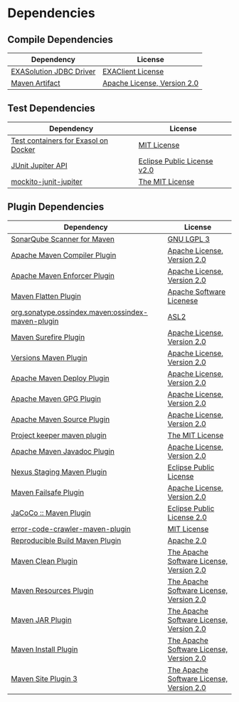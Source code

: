 <!-- @formatter:off -->
# Dependencies

## Compile Dependencies

| Dependency                   | License                          |
| ---------------------------- | -------------------------------- |
| [EXASolution JDBC Driver][0] | [EXAClient License][1]           |
| [Maven Artifact][2]          | [Apache License, Version 2.0][3] |

## Test Dependencies

| Dependency                                | License                          |
| ----------------------------------------- | -------------------------------- |
| [Test containers for Exasol on Docker][4] | [MIT License][5]                 |
| [JUnit Jupiter API][6]                    | [Eclipse Public License v2.0][7] |
| [mockito-junit-jupiter][8]                | [The MIT License][9]             |

## Plugin Dependencies

| Dependency                                              | License                                        |
| ------------------------------------------------------- | ---------------------------------------------- |
| [SonarQube Scanner for Maven][10]                       | [GNU LGPL 3][11]                               |
| [Apache Maven Compiler Plugin][12]                      | [Apache License, Version 2.0][3]               |
| [Apache Maven Enforcer Plugin][13]                      | [Apache License, Version 2.0][3]               |
| [Maven Flatten Plugin][14]                              | [Apache Software Licenese][3]                  |
| [org.sonatype.ossindex.maven:ossindex-maven-plugin][15] | [ASL2][16]                                     |
| [Maven Surefire Plugin][17]                             | [Apache License, Version 2.0][3]               |
| [Versions Maven Plugin][18]                             | [Apache License, Version 2.0][3]               |
| [Apache Maven Deploy Plugin][19]                        | [Apache License, Version 2.0][3]               |
| [Apache Maven GPG Plugin][20]                           | [Apache License, Version 2.0][3]               |
| [Apache Maven Source Plugin][21]                        | [Apache License, Version 2.0][3]               |
| [Project keeper maven plugin][22]                       | [The MIT License][23]                          |
| [Apache Maven Javadoc Plugin][24]                       | [Apache License, Version 2.0][3]               |
| [Nexus Staging Maven Plugin][25]                        | [Eclipse Public License][26]                   |
| [Maven Failsafe Plugin][27]                             | [Apache License, Version 2.0][3]               |
| [JaCoCo :: Maven Plugin][28]                            | [Eclipse Public License 2.0][29]               |
| [error-code-crawler-maven-plugin][30]                   | [MIT License][31]                              |
| [Reproducible Build Maven Plugin][32]                   | [Apache 2.0][16]                               |
| [Maven Clean Plugin][33]                                | [The Apache Software License, Version 2.0][16] |
| [Maven Resources Plugin][34]                            | [The Apache Software License, Version 2.0][16] |
| [Maven JAR Plugin][35]                                  | [The Apache Software License, Version 2.0][16] |
| [Maven Install Plugin][36]                              | [The Apache Software License, Version 2.0][16] |
| [Maven Site Plugin 3][37]                               | [The Apache Software License, Version 2.0][16] |

[0]: http://www.exasol.com
[1]: https://docs.exasol.com/connect_exasol/drivers/jdbc.htm
[2]: https://maven.apache.org/ref/3.8.7/maven-artifact/
[3]: https://www.apache.org/licenses/LICENSE-2.0.txt
[4]: https://github.com/exasol/exasol-testcontainers/
[5]: https://github.com/exasol/exasol-testcontainers/blob/main/LICENSE
[6]: https://junit.org/junit5/
[7]: https://www.eclipse.org/legal/epl-v20.html
[8]: https://github.com/mockito/mockito
[9]: https://github.com/mockito/mockito/blob/main/LICENSE
[10]: http://sonarsource.github.io/sonar-scanner-maven/
[11]: http://www.gnu.org/licenses/lgpl.txt
[12]: https://maven.apache.org/plugins/maven-compiler-plugin/
[13]: https://maven.apache.org/enforcer/maven-enforcer-plugin/
[14]: https://www.mojohaus.org/flatten-maven-plugin/
[15]: https://sonatype.github.io/ossindex-maven/maven-plugin/
[16]: http://www.apache.org/licenses/LICENSE-2.0.txt
[17]: https://maven.apache.org/surefire/maven-surefire-plugin/
[18]: https://www.mojohaus.org/versions-maven-plugin/
[19]: https://maven.apache.org/plugins/maven-deploy-plugin/
[20]: https://maven.apache.org/plugins/maven-gpg-plugin/
[21]: https://maven.apache.org/plugins/maven-source-plugin/
[22]: https://github.com/exasol/project-keeper/
[23]: https://github.com/exasol/project-keeper/blob/main/LICENSE
[24]: https://maven.apache.org/plugins/maven-javadoc-plugin/
[25]: http://www.sonatype.com/public-parent/nexus-maven-plugins/nexus-staging/nexus-staging-maven-plugin/
[26]: http://www.eclipse.org/legal/epl-v10.html
[27]: https://maven.apache.org/surefire/maven-failsafe-plugin/
[28]: https://www.jacoco.org/jacoco/trunk/doc/maven.html
[29]: https://www.eclipse.org/legal/epl-2.0/
[30]: https://github.com/exasol/error-code-crawler-maven-plugin/
[31]: https://github.com/exasol/error-code-crawler-maven-plugin/blob/main/LICENSE
[32]: http://zlika.github.io/reproducible-build-maven-plugin
[33]: http://maven.apache.org/plugins/maven-clean-plugin/
[34]: http://maven.apache.org/plugins/maven-resources-plugin/
[35]: http://maven.apache.org/plugins/maven-jar-plugin/
[36]: http://maven.apache.org/plugins/maven-install-plugin/
[37]: http://maven.apache.org/plugins/maven-site-plugin/
